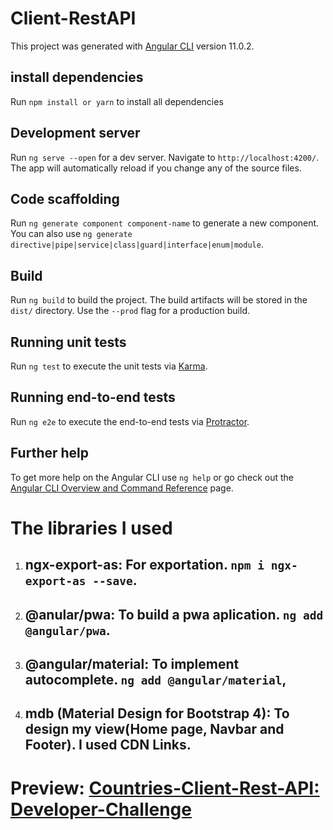 # Client-RestAPI

This project was generated with [Angular CLI](https://github.com/angular/angular-cli) version 11.0.2.

## install dependencies
Run `npm install or yarn` to install all dependencies

## Development server

Run `ng serve --open` for a dev server. Navigate to `http://localhost:4200/`. The app will automatically reload if you change any of the source files.

## Code scaffolding

Run `ng generate component component-name` to generate a new component. You can also use `ng generate directive|pipe|service|class|guard|interface|enum|module`.

## Build

Run `ng build` to build the project. The build artifacts will be stored in the `dist/` directory. Use the `--prod` flag for a production build.
 


## Running unit tests

Run `ng test` to execute the unit tests via [Karma](https://karma-runner.github.io).

## Running end-to-end tests

Run `ng e2e` to execute the end-to-end tests via [Protractor](http://www.protractortest.org/).

## Further help

To get more help on the Angular CLI use `ng help` or go check out the [Angular CLI Overview and Command Reference](https://angular.io/cli) page.


# The libraries I used

1. ## ngx-export-as: For exportation. `npm i ngx-export-as --save`.
2. ## @anular/pwa: To build a pwa aplication. `ng add @angular/pwa`.
3. ## @angular/material: To implement autocomplete. `ng add @angular/material`,
4. ## mdb (Material Design for Bootstrap 4): To design my view(Home page, Navbar and Footer). I used CDN Links.


# Preview: [Countries-Client-Rest-API: Developer-Challenge](https://developer-challenge-frai.web.app)
